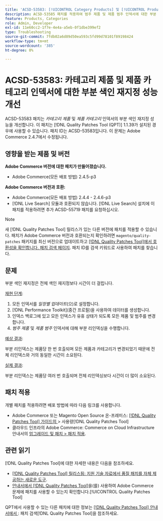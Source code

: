```yaml
---
title: 'ACSD-53583: [!UICONTROL Category Products] 및 [!UICONTROL Product Categories] 인덱서에 대한 부분 인덱스 성능을 개선합니다.'
description: ACSD-53585 패치를 적용하여 범주 제품 및 제품 범주 인덱서에 대한 부분 색인 재지정 성능을 개선합니다.
feature: Products, Categories
role: Admin, Developer
exl-id: 11e60cc2-1f7e-4e4a-a5eb-0f1dbe399ef2
type: Troubleshooting
source-git-commit: 7fdb02a6d89d50ea593c5fd99d78101f89198424
workflow-type: tm+mt
source-wordcount: '385'
ht-degree: 0%

---
```


# ACSD-53583: 카테고리 제품 및 제품 카테고리 인덱서에 대한 부분 색인 재지정 성능 개선

ACSD-53583 패치는 *카테고리 제품* 및 *제품 카테고리* 인덱서의 부분 색인 재지정 성능을 개선합니다. 이 패치는 [!DNL Quality Patches Tool (QPT)] 1.1.39가 설치된 경우에 사용할 수 있습니다. 패치 ID는 ACSD-53583입니다. 이 문제는 Adobe Commerce 2.4.7에서 수정됩니다.

## 영향을 받는 제품 및 버전

**Adobe Commerce 버전에 대한 패치가 만들어졌습니다.**

* Adobe Commerce(모든 배포 방법) 2.4.5-p3

**Adobe Commerce 버전과 호환:**

* Adobe Commerce(모든 배포 방법) 2.4.4 - 2.4.6-p3
* [!DNL Live Search] 모듈과 호환되지 않습니다. [!DNL Live Search] 설치에 이 패치를 적용하려면 추가 ACSD-55719 패치를 요청하십시오.

>[!NOTE]
>
>새 [!DNL Quality Patches Tool] 릴리스가 있는 다른 버전에 패치를 적용할 수 있습니다. 패치가 Adobe Commerce 버전과 호환되는지 확인하려면 `magento/quality-patches` 패키지를 최신 버전으로 업데이트하고 [[!DNL Quality Patches Tool]에서 호환성을 확인합니다. 패치 검색 페이지](https://experienceleague.adobe.com/tools/commerce-quality-patches/index.html). 패치 ID를 검색 키워드로 사용하여 패치를 찾습니다.

## 문제

부분 색인 재지정은 전체 색인 재지정보다 시간이 더 걸립니다.

<u>재현 단계</u>:

1. 모든 인덱서를 *일정별 업데이트*(으)로 설정합니다.
1. [!DNL Performance Toolkit]&#x200B;(중간 프로필)을 사용하여 데이터를 생성합니다.
1. 인덱스 백로그에 있고 모든 인덱스가 유휴 상태가 되도록 모든 제품 및 범주를 변경합니다.
1. *범주 제품* 및 *제품 범주* 인덱서에 대해 부분 리인덱싱을 수행합니다.

<u>예상 결과</u>:

부분 리인덱스는 제품당 한 번 호출되며 모든 제품과 카테고리가 변경되었기 때문에 전체 리인덱스와 거의 동일한 시간이 소요된다.

<u>실제 결과</u>:

부분 리인덱스는 제품당 여러 번 호출되며 전체 리인덱싱보다 시간이 더 많이 소요된다.

## 패치 적용

개별 패치를 적용하려면 배포 방법에 따라 다음 링크를 사용합니다.

* Adobe Commerce 또는 Magento Open Source 온-프레미스: [[!DNL Quality Patches Tool]  가이드의 ](/help/tools/quality-patches-tool/usage.md)> 사용량[!DNL Quality Patches Tool]
* 클라우드 인프라의 Adobe Commerce: Commerce on Cloud Infrastructure 안내서의 [업그레이드 및 패치 > 패치 적용](https://experienceleague.adobe.com/docs/commerce-cloud-service/user-guide/develop/upgrade/apply-patches.html).

## 관련 읽기

[!DNL Quality Patches Tool]에 대한 자세한 내용은 다음을 참조하세요.

* [[!DNL Quality Patches Tool] 릴리스됨: 지원 기술 자료에서 품질 패치를 자체 제공하는 새로운 도구](https://experienceleague.adobe.com/en/docs/commerce-operations/tools/quality-patches-tool/quality-patches-tool-to-self-serve-quality-patches).
* [ 안내서에서  [!DNL Quality Patches Tool]](/help/tools/quality-patches-tool/patches-available-in-qpt/check-patch-for-magento-issue-with-magento-quality-patches.md)을(를) 사용하여 Adobe Commerce 문제에 패치를 사용할 수 있는지 확인합니다.[!UICONTROL Quality Patches Tool]


QPT에서 사용할 수 있는 다른 패치에 대한 정보는 [[!DNL Quality Patches Tool] 안내서에서 ](https://experienceleague.adobe.com/tools/commerce-quality-patches/index.html): 패치 검색[!DNL Quality Patches Tool]을 참조하세요.
